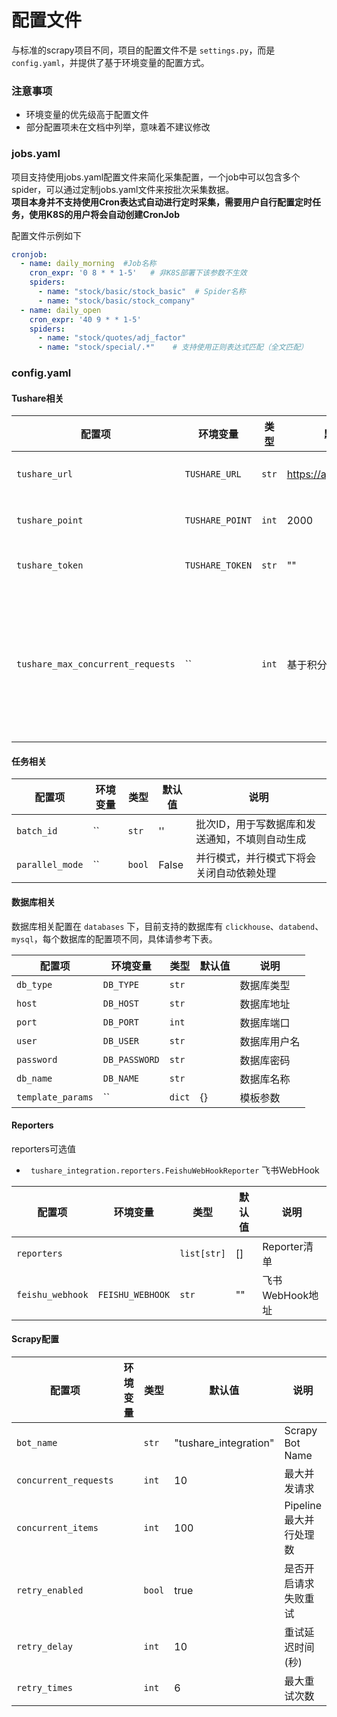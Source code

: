 # 配置文件

与标准的scrapy项目不同，项目的配置文件不是 `settings.py`，而是 `config.yaml`，并提供了基于环境变量的配置方式。

### 注意事项

- 环境变量的优先级高于配置文件
- 部分配置项未在文档中列举，意味着不建议修改

### jobs.yaml

项目支持使用jobs.yaml配置文件来简化采集配置，一个job中可以包含多个spider，可以通过定制jobs.yaml文件来按批次采集数据。  
**项目本身并不支持使用Cron表达式自动进行定时采集，需要用户自行配置定时任务，使用K8S的用户将会自动创建CronJob**

配置文件示例如下

```yaml
cronjob:
  - name: daily_morning  #Job名称
    cron_expr: '0 8 * * 1-5'   # 非K8S部署下该参数不生效
    spiders:
      - name: "stock/basic/stock_basic"  # Spider名称
      - name: "stock/basic/stock_company"
  - name: daily_open
    cron_expr: '40 9 * * 1-5'
    spiders:
      - name: "stock/quotes/adj_factor"
      - name: "stock/special/.*"    # 支持使用正则表达式匹配（全文匹配）
```

### config.yaml

#### Tushare相关

| 配置项                            | 环境变量        | 类型  | 默认值                  | 说明                                                       |
| --------------------------------- | --------------- | ----- | ----------------------- | ---------------------------------------------------------- |
| `tushare_url`                     | `TUSHARE_URL`   | `str` | https://api.tushare.pro | Tushare服务地址                                            |
| `tushare_point`                   | `TUSHARE_POINT` | `int` | 2000                    | Tushare服务积分                                            |
| `tushare_token`                   | `TUSHARE_TOKEN` | `str` | ""                      | Tushare账号Token                                           |
| `tushare_max_concurrent_requests` | ``              | `int` | 基于积分计算            | 基于积分自动计算最大每分钟并行请求数，如果指定则会跳过计算 |

#### 任务相关
| 配置项          | 环境变量 | 类型   | 默认值 | 说明                                           |
| --------------- | -------- | ------ | ------ | ---------------------------------------------- |
| `batch_id`      | ``       | `str`  | ''     | 批次ID，用于写数据库和发送通知，不填则自动生成 |
| `parallel_mode` | ``       | `bool` | False  | 并行模式，并行模式下将会关闭自动依赖处理       |


#### 数据库相关

数据库相关配置在 `databases` 下，目前支持的数据库有 `clickhouse`、`databend`、`mysql`，每个数据库的配置项不同，具体请参考下表。

| 配置项            | 环境变量      | 类型   | 默认值 | 说明         |
| ----------------- | ------------- | ------ | ------ | ------------ |
| `db_type`         | `DB_TYPE`     | `str`  |        | 数据库类型   |
| `host`            | `DB_HOST`     | `str`  |        | 数据库地址   |
| `port`            | `DB_PORT`     | `int`  |        | 数据库端口   |
| `user`            | `DB_USER`     | `str`  |        | 数据库用户名 |
| `password`        | `DB_PASSWORD` | `str`  |        | 数据库密码   |
| `db_name`         | `DB_NAME`     | `str`  |        | 数据库名称   |
| `template_params` | ``            | `dict` | {}     | 模板参数     |

#### Reporters

reporters可选值

- ` tushare_integration.reporters.FeishuWebHookReporter` 飞书WebHook

| 配置项           | 环境变量         | 类型        | 默认值 | 说明            |
| ---------------- | ---------------- | ----------- | ------ | --------------- |
| `reporters`      |                  | `list[str]` | []     | Reporter清单    |
| `feishu_webhook` | `FEISHU_WEBHOOK` | `str`       | ""     | 飞书WebHook地址 |

#### Scrapy配置

| 配置项                | 环境变量 | 类型   | 默认值                | 说明                   |
| --------------------- | -------- | ------ | --------------------- | ---------------------- |
| `bot_name`            |          | `str`  | "tushare_integration" | Scrapy Bot Name        |
| `concurrent_requests` |          | `int`  | 10                    | 最大并发请求           |
| `concurrent_items`    |          | `int`  | 100                   | Pipeline最大并行处理数 |
| `retry_enabled`       |          | `bool` | true                  | 是否开启请求失败重试   |
| `retry_delay`         |          | `int`  | 10                    | 重试延迟时间(秒)       |
| `retry_times`         |          | `int`  | 6                     | 最大重试次数           |


